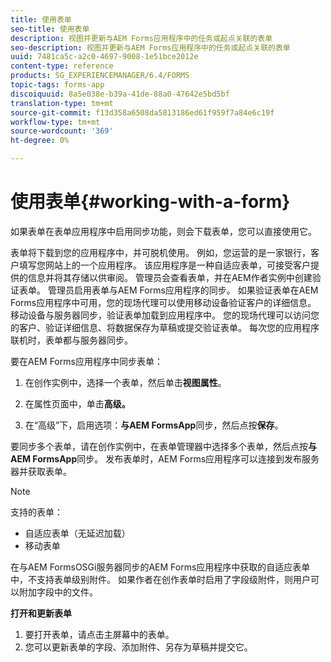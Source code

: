 ```yaml
---
title: 使用表单
seo-title: 使用表单
description: 视图并更新与AEM Forms应用程序中的任务或起点关联的表单
seo-description: 视图并更新与AEM Forms应用程序中的任务或起点关联的表单
uuid: 7481ca5c-a2c0-4697-9008-1e51bce2012e
content-type: reference
products: SG_EXPERIENCEMANAGER/6.4/FORMS
topic-tags: forms-app
discoiquuid: 8a5e038e-b39a-41de-88a0-47642e5bd5bf
translation-type: tm+mt
source-git-commit: f13d358a6508da5813186ed61f959f7a84e6c19f
workflow-type: tm+mt
source-wordcount: '369'
ht-degree: 0%

---
```



# 使用表单{#working-with-a-form}

如果表单在表单应用程序中启用同步功能，则会下载表单，您可以直接使用它。

表单将下载到您的应用程序中，并可脱机使用。 例如，您运营的是一家银行，客户填写您网站上的一个应用程序。 该应用程序是一种自适应表单，可接受客户提供的信息并将其存储以供审阅。 管理员会查看表单，并在AEM作者实例中创建验证表单。 管理员启用表单与AEM Forms应用程序的同步。 如果验证表单在AEM Forms应用程序中可用，您的现场代理可以使用移动设备验证客户的详细信息。 移动设备与服务器同步，验证表单加载到应用程序中。 您的现场代理可以访问您的客户、验证详细信息、将数据保存为草稿或提交验证表单。 每次您的应用程序联机时，表单都与服务器同步。

要在AEM Forms应用程序中同步表单：

1. 在创作实例中，选择一个表单，然后单击&#x200B;**视图属性**。

1. 在属性页面中，单击&#x200B;**高级。**
1. 在“高级”下，启用选项：**与AEM FormsApp**&#x200B;同步，然后点按&#x200B;**保存**。

要同步多个表单，请在创作实例中，在表单管理器中选择多个表单，然后点按&#x200B;**与AEM FormsApp**&#x200B;同步。 发布表单时，AEM Forms应用程序可以连接到发布服务器并获取表单。

>[!NOTE]
>
>支持的表单：
>
>* 自适应表单（无延迟加载）
>* 移动表单

>
>
在与AEM FormsOSGi服务器同步的AEM Forms应用程序中获取的自适应表单中，不支持表单级别附件。 如果作者在创作表单时启用了字段级附件，则用户可以附加字段中的文件。

**打开和更新表单**

1. 要打开表单，请点击主屏幕中的表单。
1. 您可以更新表单的字段、添加附件、另存为草稿并提交它。
